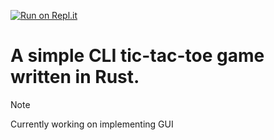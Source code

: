 [![Run on Repl.it](https://repl.it/badge/github/elias-ainsworth/tic-tac-toe)](https://repl.it/github/Elias-Ainsworth/tic-tac-toe)
# A simple CLI tic-tac-toe game written in Rust.
> [!NOTE] 
> Currently working on implementing GUI
